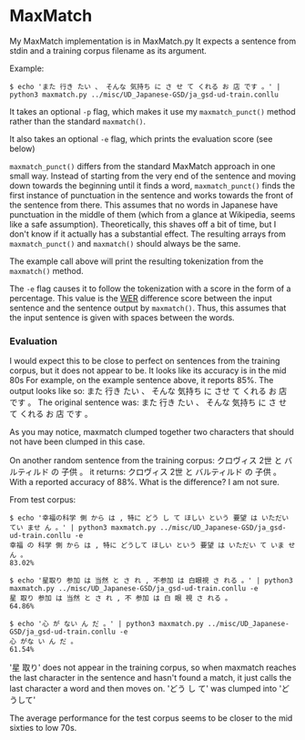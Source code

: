 # MaxMatch

My MaxMatch implementation is in MaxMatch.py
It expects a sentence from stdin and a training corpus filename as its argument.

Example:
```
$ echo 'また 行き たい 、 そんな 気持ち に さ せ て くれる お 店 です 。' | python3 maxmatch.py ../misc/UD_Japanese-GSD/ja_gsd-ud-train.conllu
```

It takes an optional ```-p``` flag, which makes it use my ```maxmatch_punct()``` method rather than the standard ```maxmatch()```.

It also takes an optional ```-e``` flag, which prints the evaluation score (see below)

```maxmatch_punct()``` differs from the standard MaxMatch approach in one small way. Instead of starting from the very end of the sentence and moving down towards the beginning until it finds a word, ```maxmatch_punct()``` finds the first instance of punctuation in the sentence and works towards the front of the sentence from there.
This assumes that no words in Japanese have punctuation in the middle of them (which from a glance at Wikipedia, seems like a safe assumption). Theoretically, this shaves off a bit of time, but I don't know if it actually has a substantial effect.
The resulting arrays from ```maxmatch_punct()``` and ```maxmatch()``` should always be the same.

The example call above will print the resulting tokenization from the ```maxmatch()``` method.

The `-e` flag causes it to follow the tokenization with a score in the form of a percentage. This value is the [WER](https://github.com/zszyellow/WER-in-python) difference score between the input sentence and the sentence output by ```maxmatch()```. Thus, this assumes that the input sentence is given with spaces between the words.


### Evaluation
I would expect this to be close to perfect on sentences from the training corpus, but it does not appear to be. It looks like its accuracy is in the mid 80s
For example, on the example sentence above, it reports 85%. The output looks like so:
また 行き たい 、 そんな 気持ち に させ て くれる お 店 です 。
The original sentence was:
また 行き たい 、 そんな 気持ち に さ せ て くれる お 店 です 。

As you may notice, maxmatch clumped together two characters that should not have been clumped in this case.

On another random sentence from the training corpus:
クロヴィス 2世 と バルティルド の 子供 。
it returns:
クロヴィス 2世 と バルティルド の 子供 。
With a reported accuracy of 88%. What is the difference? I am not sure.

From test corpus:

```
$ echo '幸福の科学 側 から は , 特に どう し て ほしい という 要望 は いただい てい ませ ん 。' | python3 maxmatch.py ../misc/UD_Japanese-GSD/ja_gsd-ud-train.conllu -e
幸福 の 科学 側 から は , 特に どうして ほしい という 要望 は いただい て いま せ ん 。
83.02%
```

```
$ echo '星取り 参加 は 当然 と さ れ , 不参加 は 白眼視 さ れる 。' | python3 maxmatch.py ../misc/UD_Japanese-GSD/ja_gsd-ud-train.conllu -e
星 取り 参加 は 当然 と さ れ , 不 参加 は 白 眼 視 さ れる 。
64.86%
```

```
$ echo '心 が ない ん だ 。' | python3 maxmatch.py ../misc/UD_Japanese-GSD/ja_gsd-ud-train.conllu -e
心 がな い ん だ 。
61.54%
```

'星 取り' does not appear in the training corpus, so when maxmatch reaches the last character in the sentence and hasn't found a match, it just calls the last character a word and then moves on.
'どう し て' was clumped into 'どうして'

The average performance for the test corpus seems to be closer to the mid sixties to low 70s.
